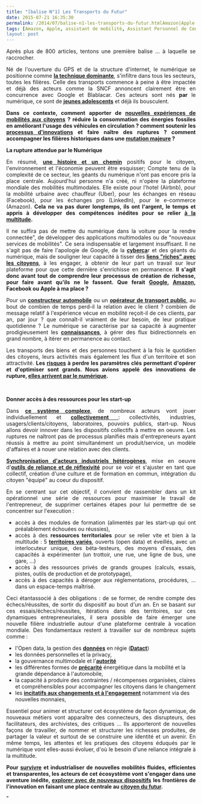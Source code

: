 ```yaml
---
title: "[balise N°1] Les Transports du Futur"
date: 2015-07-21 16:35:30
permalink: /2014/07/balise-n1-les-transports-du-futur.htmlAmazon|Apple|assistant
tags: [Amazon, Apple, assistant de mobilité, Assistant Personnel de Consommation, citoyen, collectivité, commuter, confiance, connectivité, covoiturage, donnée data, données réelles, economie circulaire, économie de l'expérience, économie du quaternaire, économie fonctionnalité, Efficacité énergétique, google, gouvernance, holoptisme, innovation, intelligence collective, internet, living lab, marchandises, monnaie complémentaire, multimodes, partage de données, Service de mobilité, véhicule propre, waze]
layout: post
---
```


<p style="text-align: justify">Après plus de 800 articles, tentons une première balise ... à laquelle se raccrocher.</p> <p style="text-align: justify">Né de l'ouverture du GPS et de la structure d'internet, le numérique se positionne comme <a href="https://gabrielplassat.github.io/transportsdufutur/2012/12/pour-une-approche-culturelle-des-mobilites-numeriques.html" target="_blank"><strong>la technique dominante</strong></a>, s'infiltre dans tous les secteurs, toutes les filières. Celle des transports commence à peine à être impactée et déjà des acteurs comme la SNCF annoncent clairement être en concurrence avec Google et Blablacar. Ces acteurs sont nés <strong>par</strong> le numérique, ce sont de <a href="https://gabrielplassat.github.io/transportsdufutur/2014/05/parce-que-les-formes-dautopartage-actuelles-sont-encore-tres-jeunes.html" target="_blank"><strong>jeunes adolescents</strong></a> et déjà ils bousculent.</p> <p style="text-align: justify"><strong>Dans ce contexte, comment apporter de <a href="https://gabrielplassat.github.io/transportsdufutur/2011/10/le-consommateur-du-futur-revolution.html" target="_blank">nouvelles expériences de mobilités aux citoyens</a> ? réduire la consommation des énergies fossiles en améliorant l'usage des véhicules en circulation ? comment soutenir les <a href="https://gabrielplassat.github.io/transportsdufutur/2012/03/metanote-13-les-innovations-cles-dans-les-transports-les-services-de-mobilites-et-les-chaines-logist.html" target="_blank">processus d'innovations</a> et faire naître des ruptures ? comment accompagner les filières historiques dans une <a href="https://gabrielplassat.github.io/transportsdufutur/2014/04/mobilites-mutations-synthese.html" target="_blank">mutation majeure</a> ?</strong></p>   <!--more-->  <p style="text-align: justify"><strong><strong>La rupture attendue par le Numérique</strong></strong></p> <p style="text-align: justify">En résumé, <a href="https://gabrielplassat.github.io/transportsdufutur/2012/11/contribution-de-lademe-aux-visions-energetiques-2030-2050.html" target="_blank"><strong>une histoire et un chemin</strong></a> positifs pour le citoyen, l'environnement et l'économie peuvent être esquisser; Compte tenu de la complexité de ce secteur, les géants du numérique n'ont pas encore pris la place centrale. Aujourd'hui personne n'a créé, ni n'opère la plateforme mondiale des mobilités multimodales. Elle existe pour l'hotel (Airbnb), pour la mobilité urbaine avec chauffeur (Uber), pour les échanges en réseau (Facebook), pour les échanges pro (LinkedIn), pour le e-commerce (Amazon). <strong>Cela ne va pas durer longtemps, ils ont l'argent, le temps et appris à développer des compétences inédites pour se relier <a href="https://gabrielplassat.github.io/transportsdufutur/2013/02/les-transports-a-lage-de-la-multitude.html" target="_blank">à la multitude</a>.</strong></p> <p style="text-align: justify">Il ne suffira pas de mettre du numérique dans la voiture pour la rendre connectée", de développer des applications multimodales ou de "nouveaux services de mobilités". Ce sera indispensable et largement insuffisant. Il ne s'agit pas de faire l'apologie de Google, de la <a href="https://gabrielplassat.github.io/transportsdufutur/2014/04/metanote-20-la-voiture-sans-conducteur-la-chimere.html" target="_blank"><strong>cyberca</strong></a>r et des géants du numérique, mais de souligner leur capacité à tisser des <a href="https://gabrielplassat.github.io/transportsdufutur/2012/08/apres-lobjet-le-service-puis-lexperience-viendra-ensuite-la-transformation-de-soi-le-citoyen-sera-au.html" target="_blank"><strong>liens "riches" avec les citoyens</strong></a>, à les engager, à obtenir de leur part un travail sur leur plateforme pour que cette dernière s'enrichisse en permanence. <strong>Il s'agit donc avant tout de comprendre leur processus de création de richesse, pour faire avant qu'ils ne le fassent. Que ferait <a href="https://gabrielplassat.github.io/transportsdufutur/2011/07/google-mobility-service-et-si-nous-le-faisions-sans-attendre-.html" target="_blank">Google</a>, <a href="https://gabrielplassat.github.io/transportsdufutur/2011/08/lavenir-de-lenergie-dans-les-transports-amazon-energy-service.html" target="_blank">Amazon</a>, Facebook ou Apple à ma place ?</strong></p> <p style="text-align: justify">Pour un <a href="https://gabrielplassat.github.io/transportsdufutur/2012/07/lavenir-de-lautomobile.html" target="_blank"><strong>constructeur automobile</strong></a> ou un <a href="https://gabrielplassat.github.io/transportsdufutur/2013/05/metanote-n15-lavenir-des-operateurs-de-transports-publics.html" target="_blank"><strong>opérateur de transport public</strong></a>, au bout de combien de temps perd-il la relation avec le client ? combien de message relatif à l'expérience vécue en mobilité reçoit-il de ces clients, par an, par jour ? que connaît-il vraiment de leur besoin, de leur pratique quotidienne ? Le numérique se caractérise par sa capacité à augmenter prodigieusement les <a href="https://gabrielplassat.github.io/transportsdufutur/2011/09/nous-entrons-dans-lage-de-la-connaissance-des-mobilites.html" target="_blank"><strong>connaissances</strong></a>, à gérer des flux bidirectionnels en grand nombre, à itérer en permanence au contact.</p> <p style="text-align: justify">Les transports des biens et des personnes touchent à la fois le quotidien des citoyens, leurs activités mais également les flux d'un territoire et son attractivité. <strong>Les <a href="https://gabrielplassat.github.io/transportsdufutur/2012/06/organiser-des-crash-tests-energetiques-pour-les-territoires.html" target="_blank">risques</a> à perdre les paramètres clés permettant d'opérer et d'optimiser sont grands. Nous avions appelé des innovations de rupture, <a href="https://gabrielplassat.github.io/transportsdufutur/2013/08/metanote-17-la-mutation-numerique-nengendre-pas-seulement-de-nouveaux-moyens-de-transports-elle-modi.html" target="_blank">elles arrivent par le numérique</a>. <br /></strong></p> <p style="text-align: justify"> </p> <p style="text-align: justify"><strong>Donner accès à des ressources pour les start-up</strong></p> <p style="text-align: justify">Dans <a href="https://gabrielplassat.github.io/transportsdufutur/2011/04/metanote-tdf-11-transports-mobilites-introduction-a-la-pensee-complexe.html" target="_blank"><strong>ce système complexe</strong></a>, de nombreux acteurs vont jouer individuellement et <a href="https://gabrielplassat.github.io/transportsdufutur/2010/06/metanote-tdf-6-quelle-plate-forme-pour-concevoir-et-realiser-le-premier-systeme-de-mobilite-20.html" target="_blank"><strong>collectivement</strong> </a>: collectivités, industries, usagers/clients/citoyens, laboratoires, pouvoirs publics, start-up. Nous allons devoir innover dans les dispositifs collectifs à mettre en oeuvre. Les ruptures ne naîtront pas de processus planifiés mais d'entrepreneurs ayant réussis à mettre au point simultanément un produit/service, un modèle d'affaires et à nouer une relation avec des clients.</p> <p style="text-align: justify"><a href="https://gabrielplassat.github.io/transportsdufutur/2013/11/de-la-pfa-a-la-plate-forme-des-nouvelles-immobilites.html" target="_blank"><strong>Synchronisation d'acteurs industriels hétérogènes</strong></a>, mise en oeuvre d'<a href="https://gabrielplassat.github.io/transportsdufutur/2014/03/devenir-reflexif.html" target="_blank"><strong>outils de reliance et de réflexivité</strong></a> pour se voir et s'ajuster en tant que collectif, création d'une culture et de formation en commun, intégration du citoyen "équipé" au coeur du dispositif.</p> <p style="text-align: justify">En se centrant sur cet objectif, il convient de rassembler dans un kit opérationnel une série de ressources pour maximiser le travail de l'entrepreneur, de supprimer certaines étapes pour lui permettre de se concentrer sur l'execution :</p> <ul style="text-align: justify"> <li>accès à des modules de formation (alimentés par les start-up qui ont préalablement échouées ou réussies),</li> <li>accès à des <strong>ressources territoriales</strong> pour se relier vite et bien à la multitude : 5 <strong><a href="https://gabrielplassat.github.io/transportsdufutur/2011/03/et-si-certains-territoires-reussissaient-a-attirer-linnovation-a-devenir-le-parfait-laboratoire-viva.html" target="_blank">territoires variés</a></strong>, ouverts (open data) et éveillés, avec un interlocuteur unique, des béta-testeurs, des moyens d'essais, des capacités à expérimenter (un trottoir, une rue, une ligne de bus, une gare, ...)</li> <li>accès à des ressources privés de grands groupes (calculs, essais, pistes, outils de production et de prototypage),</li> <li>accès à des capacités à déroger aux réglementations, procédures, ... dans un espace-temps maîtrisé.</li> </ul> <p style="text-align: justify">Ceci étantassocié à des obligations : de se former, de rendre compte des échecs/réussites, de sortir du dispositif au bout d'un an. En se basant sur ces essais/échecs/réussites, itérations dans des territoires, sur ces dynamiques entrepreneuriales, il sera possible de faire émerger une nouvelle filière industrielle autour d'une plateforme centrale à vocation mondiale. Des fondamentaux restent à travailler sur de nombreux sujets comme :</p> <ul> <li>l'Open data, la gestion des <a href="https://gabrielplassat.github.io/transportsdufutur/2010/09/metanote-tdf-7-la-donnee-enjeu-strategique-des-mobilites-multimodales-quelles-perspectives.html" target="_blank"><strong>données</strong></a> en régie (<a href="http://www.datact.fr/" target="_blank"><strong>Datact</strong></a>)</li> <li>les données personnelles et la privacy,</li> <li>la gouvernance multimodale et l'<a href="https://gabrielplassat.github.io/transportsdufutur/2011/03/lapport-des-tic-dans-les-transports-vers-le-citoyen-mais-egalement-vers-lautorite.html" target="_blank"><strong>autorité</strong></a></li> <li>les différentes formes de <a href="https://gabrielplassat.github.io/transportsdufutur/?s=precarite" target="_blank"><strong>précarité</strong></a> énergétique dans la mobilité et la grande dépendance à l'automobile,</li> <li>la capacité à produire des contraintes / récompenses organisées, claires et compréhensibles pour accompagner les citoyens dans le changement</li> <li>les <a href="https://gabrielplassat.github.io/transportsdufutur/2014/03/du-changement-de-comportement-a-lengagement-citoyen.html" target="_blank"><strong>incitatifs aux changements et à l'engagement</strong></a> notamment via des nouvelles monnaies,</li> </ul> <p style="text-align: justify">Essentiel pour animer et structurer cet écosystème de façon dynamique, de nouveaux métiers vont apparaître des connecteurs, des disrupteurs, des facilitateurs, des archivistes, des critiques ... Ils apporteront de nouvelles façons de travailler, de nommer et structurer les richesses produites, de partager la valeur et surtout de se construire une identité et un avenir. En même temps, les attentes et les pratiques des citoyens éduqués par le numérique vont elles-aussi évoluer, d'où le besoin d'une reliance intégrale à la multitude.</p> <p style="text-align: justify"><strong>Pour <a href="https://gabrielplassat.github.io/transportsdufutur/2013/10/nous-echouerons-probablement-a-faire-muter-notre-systeme-de-mobilite.html" target="_blank">survivre</a> et industrialiser de nouvelles mobilités fluides, efficientes et transparentes, les acteurs de cet écosystème vont s'engager dans une aventure inédite, <a href="https://gabrielplassat.github.io/transportsdufutur/2013/10/les-nouveaux-dispositifs-dinnovations-collectifs.html" target="_blank">explorer avec de nouveaux dispositifs</a> les frontières de l'innovation en faisant une place centrale au <a href="https://gabrielplassat.github.io/transportsdufutur/2013/12/quelles-sont-les-evolutions-a-venir-de-nos-structures-familiales-de-nos-communautes-et-donc-de-nous.html" target="_blank">citoyen du futur</a>.</strong></p>"
